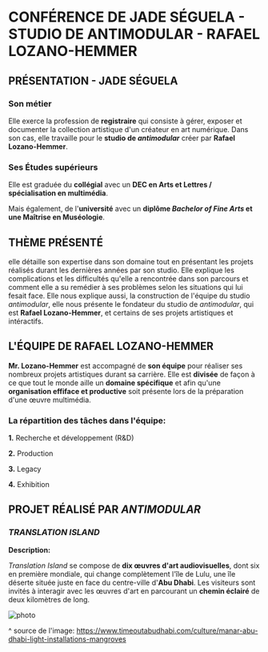 # CONFÉRENCE DE JADE SÉGUELA - STUDIO DE ANTIMODULAR - RAFAEL LOZANO-HEMMER

## PRÉSENTATION - JADE SÉGUELA

###  Son métier

Elle exerce la profession de **registraire** qui consiste à gérer, exposer et documenter la collection artistique d'un créateur en art numérique. Dans son cas, elle travaille pour le **studio de *antimodular*** créer par **Rafael Lozano-Hemmer**.

### Ses Études supérieurs

Elle est graduée du **collégial** avec un **DEC en Arts et Lettres / spécialisation en multimédia**.

Mais également, de l'**université** avec un **diplôme *Bachelor of Fine Arts* et une Maîtrise en Muséologie**.

## THÈME PRÉSENTÉ

elle détaille son expertise dans son domaine tout en présentant les projets réalisés durant les dernières années par son studio. Elle explique les complications et les difficultés qu'elle a rencontrée dans son parcours et comment elle a su remédier à ses problèmes selon les situations qui lui fesait face. Elle nous explique aussi, la construction de l'équipe du studio *antimodular*, elle nous présente le fondateur du studio de *antimodular*, qui est **Rafael Lozano-Hemmer**, et certains de ses projets artistiques et intéractifs.

## L'ÉQUIPE DE RAFAEL LOZANO-HEMMER

**Mr. Lozano-Hemmer** est accompagné de **son équipe** pour réaliser ses nombreux projets artistiques durant sa carrière. Elle est **divisée** de façon à ce que tout le monde aille un **domaine spécifique** et afin qu'une **organisation effiface et productive** soit présente lors de la préparation d'une œuvre multimédia.

### La répartition des tâches dans l'équipe: 

**1.** Recherche et développement (R&D)

**2.** Production 

**3.** Legacy 

**4.** Exhibition

## PROJET RÉALISÉ PAR *ANTIMODULAR*

### *TRANSLATION ISLAND*

**Description:**

*Translation Island* se compose de **dix œuvres d'art audiovisuelles**, dont six en première mondiale, qui change complètement l'île de Lulu, une île déserte située juste en face du centre-ville d'**Abu Dhabi**. Les visiteurs sont invités à interagir avec les œuvres d'art en parcourant un **chemin éclairé** de deux kilomètres de long.

![photo](media/translation_island_chemin.jpg)

^ source de l'image: https://www.timeoutabudhabi.com/culture/manar-abu-dhabi-light-installations-mangroves
